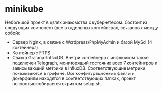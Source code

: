 # minikube

Небольшой проект в целях знакомства с кубернетесом.
Состоит из следующих компонент (все в отдельных контейнерах, связанных между собой):
- Сервер Nginx, в связке с Wordpress/PhpMyAdmin и базой MySql (4 контейнера)
- Контейнер с FTPS
- Связка Grafana-InfluxDB. Внутри контейнера с инфлюксом также подключен Telegraph, мониторящий состояние всех 7 контейнеров и записывающий метрики в InfluxDB. Соответствующие метрики показываются в графане.
Все конфигурационные файлы и докерфайлы находятся в соответствующих папках, проект полностью собирается скриптом setup.sh.
